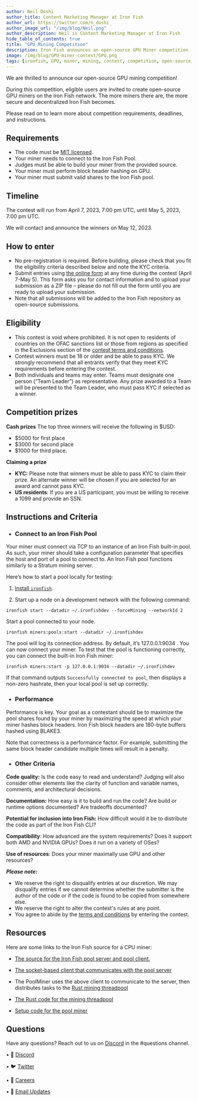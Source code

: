 ```yaml
---
author: Neil Doshi
author_title: Content Marketing Manager at Iron Fish
author_url: https://twitter.com/n_doshi_
author_image_url: "/img/blog/Neil.png"
author_description: Neil is Content Marketing Manager at Iron Fish
hide_table_of_contents: true
title: "GPU Mining Competition"
description: Iron Fish announces an open-source GPU Miner competition
image: /img/blog/GPU-miner-contest/GPU.png
tags: [ironfish, GPU, miner, mining, contest, competition, open-source, Blake3]
---
```



We are thrilled to announce our open-source GPU mining competition!

During this competition, eligible users are invited to create open-source GPU miners on the Iron Fish network. The more miners there are, the more secure and decentralized Iron Fish becomes.  

Please read on to learn more about competition requirements, deadlines, and instructions.

## Requirements

-   The code must be [MIT licensed](https://opensource.org/license/mit/).
-   Your miner needs to connect to the Iron Fish Pool.
-   Judges must be able to build your miner from the provided source.
-   Your miner must perform block header hashing on GPU.
-   Your miner must submit valid shares to the Iron Fish pool.

## Timeline

The contest will run from April 7, 2023, 7:00 pm UTC, until May 5, 2023, 7:00 pm UTC.

We will contact and announce the winners on May 12, 2023.  

## How to enter
-   No pre-registration is required. Before building, please check that you fit the eligibility criteria described below and note the KYC criteria.
-   Submit entries using [the online form](https://docs.google.com/forms/d/e/1FAIpQLSfVyz4E5yOG4NHRXApMbBaEvi4lN3rrN2nmRmejp4pTZ6Kbrw/viewform) at any time during the contest (April 7-May 5). This form asks you for contact information and to upload your submission as a ZIP file – please do not fill out the form until you are ready to upload your submission.
-   Note that all submissions will be added to the Iron Fish repository as open-source submissions.
    
## Eligibility

-   This contest is void where prohibited. It is not open to residents of countries on the OFAC sanctions list or those from regions as specified in the Exclusions section of the [contest terms and conditions](https://drive.google.com/file/d/1WBSBAzHQiD4rhnxBX4NqSmLqiAYczGfb/view?usp=sharing).
-   Contest winners must be 18 or older and be able to pass KYC. We strongly recommend that all entrants verify that they meet KYC requirements before entering the contest.
-   Both individuals and teams may enter. Teams must designate one person (“Team Leader”) as representative. Any prize awarded to a Team will be presented to the Team Leader, who must pass KYC if selected as a winner.
    

## Competition prizes

**Cash prizes**
The top three winners will receive the following in $USD:
-   $5000 for first place
-   $3000 for second place
-   $1000 for third place.  

**Claiming a prize**

- **KYC:** Please note that winners must be able to pass KYC to claim their prize. An alternate winner will be chosen if you are selected for an award and cannot pass KYC.  
- **US residents**: If you are a US participant, you must be willing to receive a 1099 and provide an SSN.

## Instructions and Criteria

-   ### Connect to an Iron Fish Pool
Your miner must connect via TCP to an instance of an Iron Fish built-in pool. As such, your miner should take a configuration parameter that specifies the host and port of a pool to connect to. An Iron Fish pool functions similarly to a Stratum mining server.  
  
Here’s how to start a pool locally for testing:  
  

1. [Install `ironfish`](https://ironfish.network/docs/onboarding/installation-iron-fish).
    
2.  Start up a node on a development network with the following command:  
      
```ironfish start --datadir ~/.ironfishdev --forceMining --networkId 2```

Start a pool connected to your node.  
      
```ironfish miners:pools:start --datadir ~/.ironfishdev```  
      
The pool will log its connection address. By default, it’s 127.0.0.1:9034 . You can now connect your miner. To test that the pool is functioning correctly, you can connect the built-in Iron Fish miner:  
      
```ironfish miners:start -p 127.0.0.1:9034 --datadir ~/.ironfishdev ``` 
      
If that command outputs ```Successfully connected to pool```, then displays a non-zero hashrate, then your local pool is set up correctly.  

-   ### Performance

Performance is key. Your goal as a contestant should be to maximize the pool shares found by your miner by maximizing the speed at which your miner hashes block headers. Iron Fish block headers are 180-byte buffers hashed using BLAKE3.  
  
Note that correctness is a performance factor. For example, submitting the same block header candidate multiple times will result in a penalty.

-   ### Other Criteria

**Code quality:** Is the code easy to read and understand? Judging will also consider other elements like the clarity of function and variable names, comments, and architectural decisions.

**Documentation:** How easy is it to build and run the code? Are build or runtime options documented? Are tradeoffs documented?

**Potential for inclusion into Iron Fish:** How difficult would it be to distribute the code as part of the Iron Fish CLI?

**Compatibility**: How advanced are the system requirements? Does it support both AMD and NVIDIA GPUs? Does it run on a variety of OSes?

**Use of resources**: Does your miner maximally use GPU and other resources?



_**Please note:**_

-   We reserve the right to disqualify entries at our discretion. We may disqualify entries if we cannot determine whether the submitter is the author of the code or if the code is found to be copied from somewhere else.
-   We reserve the right to alter the contest's rules at any point.
-   You agree to abide by the [terms and conditions](https://docs.google.com/document/d/1TnwbC1vp2d62VEmKJKh6FaTv0bQ65JQf7c7RPDrwkI0/edit?usp=sharing) by entering the contest.
    

## Resources
Here are some links to the Iron Fish source for a CPU miner:
-   [The source for the Iron Fish pool server and pool client.](https://github.com/iron-fish/ironfish/tree/master/ironfish/src/mining)
    
-   [The socket-based client that communicates with the pool server](https://github.com/iron-fish/ironfish/blob/master/ironfish/src/mining/stratum/clients/client.ts)
    
-   The PoolMiner uses the above client to communicate to the server, then distributes tasks to the [Rust mining threadpool](https://github.com/iron-fish/ironfish/blob/master/ironfish/src/mining/poolMiner.ts)[](https://github.com/iron-fish/ironfish/blob/master/ironfish/src/mining/poolMiner.ts)
    
-   [The Rust code for the mining threadpool](https://github.com/iron-fish/ironfish/tree/master/ironfish-rust/src/mining)
    
-   [Setup code for the pool miner](https://github.com/iron-fish/ironfish/blob/dd7bcab84de5babc273cacd33586580b80cc3a07/ironfish-cli/src/commands/miners/start.ts#L57)

## Questions
Have any questions? Reach out to us on [Discord](https://discord.com/invite/EkQkEcm8DH) in the #questions channel.





• 🎤 [Discord](https://discord.ironfish.network)

• 🐦 [Twitter](https://twitter.com/ironfishcrypto)

• 🚀 [Careers](https://ironfish.network/careers)

• 📧 [Email Updates](https://ironfish.network/#email-signup)
